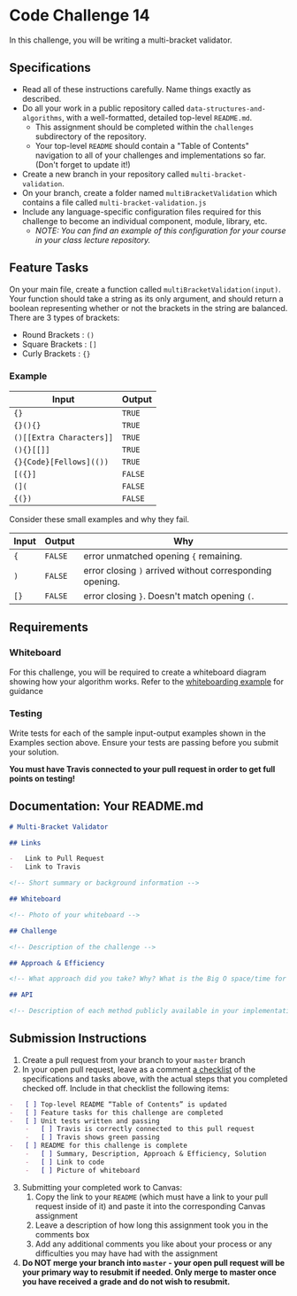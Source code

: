 # Code Challenge 14

In this challenge, you will be writing a multi-bracket validator.

## Specifications

-   Read all of these instructions carefully. Name things exactly as described.
-   Do all your work in a public repository called `data-structures-and-algorithms`, with a well-formatted, detailed top-level `README.md`.
    -   This assignment should be completed within the `challenges` subdirectory of the repository.
    -   Your top-level `README` should contain a "Table of Contents" navigation to all of your challenges and implementations so far. (Don't forget to update it!)
-   Create a new branch in your repository called `multi-bracket-validation`.
-   On your branch, create a folder named `multiBracketValidation` which contains a file called `multi-bracket-validation.js`
-   Include any language-specific configuration files required for this challenge to become an individual component, module, library, etc.
    -   _NOTE: You can find an example of this configuration for your course in your class lecture repository._

## Feature Tasks

On your main file, create a function called `multiBracketValidation(input)`. Your function should take a string as its only argument, and should return a boolean representing whether or not the brackets in the string are balanced. There are 3 types of brackets:

-   Round Brackets : `()`
-   Square Brackets : `[]`
-   Curly Brackets : `{}`

### Example

| Input                    | Output  |
| ------------------------ | ------- |
| `{}`                     | `TRUE`  |
| `{}(){}`                 | `TRUE`  |
| `()[[Extra Characters]]` | `TRUE`  |
| `(){}[[]]`               | `TRUE`  |
| `{}{Code}[Fellows](())`  | `TRUE`  |
| `[({}]`                  | `FALSE` |
| `(](`                    | `FALSE` |
| `{(})`                   | `FALSE` |

Consider these small examples and why they fail.

| Input | Output  | Why                                                      |
| ----- | ------- | -------------------------------------------------------- |
| `{`   | `FALSE` | error unmatched opening `{` remaining.                   |
| `)`   | `FALSE` | error closing `)` arrived without corresponding opening. |
| `[}`  | `FALSE` | error closing `}`. Doesn't match opening `(`.            |

## Requirements

### Whiteboard

For this challenge, you will be required to create a whiteboard diagram showing how your algorithm works. Refer to the [whiteboarding example](../DataStructuresWhiteboard.PNG) for guidance

### Testing

Write tests for each of the sample input-output examples shown in the Examples section above. Ensure your tests are passing before you submit your solution.

**You must have Travis connected to your pull request in order to get full points on testing!**

## Documentation: Your README.md

```markdown
# Multi-Bracket Validator

## Links

-   Link to Pull Request
-   Link to Travis

<!-- Short summary or background information -->

## Whiteboard

<!-- Photo of your whiteboard -->

## Challenge

<!-- Description of the challenge -->

## Approach & Efficiency

<!-- What approach did you take? Why? What is the Big O space/time for this approach? -->

## API

<!-- Description of each method publicly available in your implementation -->
```

## Submission Instructions

1. Create a pull request from your branch to your `master` branch
2. In your open pull request, leave as a comment [a checklist](https://github.com/blog/1825-task-lists-in-all-markdown-documents) of the specifications and tasks above, with the actual steps that you completed checked off. Include in that checklist the following items:

```markdown
-   [ ] Top-level README “Table of Contents” is updated
-   [ ] Feature tasks for this challenge are completed
-   [ ] Unit tests written and passing
    -   [ ] Travis is correctly connected to this pull request
    -   [ ] Travis shows green passing
-   [ ] README for this challenge is complete
    -   [ ] Summary, Description, Approach & Efficiency, Solution
    -   [ ] Link to code
    -   [ ] Picture of whiteboard
```

3. Submitting your completed work to Canvas:
    1. Copy the link to your `README` (which must have a link to your pull request inside of it) and paste it into the corresponding Canvas assignment
    1. Leave a description of how long this assignment took you in the comments box
    1. Add any additional comments you like about your process or any difficulties you may have had with the assignment
4. **Do NOT merge your branch into `master` - your open pull request will be your primary way to resubmit if needed. Only merge to master once you have received a grade and do not wish to resubmit.**
